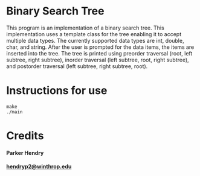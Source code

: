 # Binary Search Tree
This program is an implementation of a binary search tree. This implementation uses a template class for the tree enabling it to accept multiple data types. The currently supported data types are int, double, char, and string. After the user is prompted for the data items, the items are inserted into the tree. The tree is printed using preorder traversal (root, left subtree, right subtree), inorder traversal (left subtree, root, right subtree), and postorder traversal (left subtree, right subtree, root).
# Instructions for use
`````
make
./main
`````
# Credits
#### Parker Hendry
#### hendryp2@winthrop.edu
